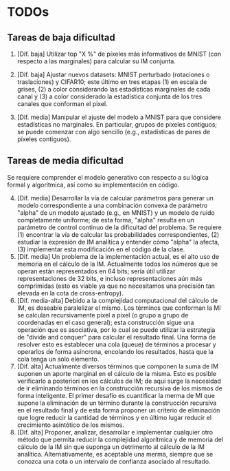 # TODOs

## Tareas de baja dificultad
1. [Dif. baja] Utilizar top "X %" de píxeles más informativos de MNIST (con respecto a las marginales) para calcular su IM conjunta.

2. [Dif. baja] Ajustar nuevos datasets: MNIST perturbado (rotaciones o traslaciones) y CIFAR10; este último en tres etapas (1) en escala de grises, (2) a color considerando las estadísticas marginales de cada canal y (3) a color considerado la estadística conjunta de los tres canales que conforman el pixel.

3. [Dif. media] Manipular el ajuste del modelo a MNIST para que considere estadísticas no marginales. En particular, grupos de píxeles contiguos; se puede comenzar con algo sencillo (e.g., estadísticas de pares de píxeles contiguos).


## Tareas de media dificultad

Se requiere comprender el modelo generativo con respecto a su lógica formal y algorítmica, así como su implementación en código.

4. [Dif. media] Desarrollar la vía de calcular parámetros para generar un modelo correspondiente a una combinación convexa de parámetro "alpha" de un modelo ajustado (e.g., en MNIST) y un modelo de ruido completamente uniforme; de esta forma, "alpha" resulta en un parámetro de control continuo de la dificultad del problema. Se requiere (1) encontrar la vía de calcular las probabilidades correspondientes, (2) estudiar la expresión de IM analítica y entender cómo "alpha" la afecta, (3) implementar esta modificación en el código de la clase.
5. [Dif. media] Un problema de la implementación actual, es el alto uso de memoria en el cálculo de la IM. Actualmente todos los números que se operan están representados en 64 bits; sería útil utilizar representaciones de 32 bits, e incluso representaciones aún más comprimidas (esto es viable ya que no necesitamos una precisión tan elevada en la cota de cross-entropy).
6. [Dif. media-alta] Debido a la complejidad computacional del cálculo de IM, es deseable paralelizar el mismo. Los términos que conforman la MI se calculan recursivamente pixel a pixel (o grupo a grupo de coordenadas en el caso general); esta construcción sigue una operación que es asociativa, por lo cual se puede utilizar la estrategia de "divide and conquer" para calcular el resultado final. Una forma de resolver esto es establecer una cola (queue) de términos a procesar y operarlos de forma asíncrona, encolando los resultados, hasta que la cola tenga un solo elemento.
7. [Dif. alta] Actualmente diversos términos que componen la suma de IM suponen un aporte marginal en el cálculo de la misma. Esto es posible verificarlo a posteriori en los cálculos de IM; de aquí surge la necesidad de ir eliminando términos en la construcción recursiva de los mismos de forma inteligente. El primer desafío es cuantificar la merma de MI que supone la eliminación de un término durante la construcción recursiva en el resultado final y de esta forma proponer un criterio de eliminación que logre reducir la cantidad de términos y en último lugar reducir el crecimiento asintótico de los mismos.
8. [Dif. alta] Proponer, analizar, desarrollar e implementar cualquier otro método que permita reducir la complejidad algorítmica y de memoria del cálculo de la IM sin que suponga un detrimento al cálculo de la IM analítica. Alternativamente, es aceptable una merma, siempre que se conozca una cota o un intervalo de confianza asociado al resultado.